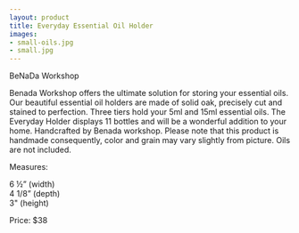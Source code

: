 ```yaml
---
layout: product
title: Everyday Essential Oil Holder
images:
- small-oils.jpg
- small.jpg
---
```


BeNaDa Workshop

Benada Workshop offers the ultimate solution for storing your essential oils. Our beautiful essential oil holders are made of solid oak, precisely cut and stained to perfection. Three tiers hold your 5ml and 15ml essential oils. The Everyday Holder displays 11 bottles and will be a wonderful addition to your home. Handcrafted by Benada workshop. Please note that this product is handmade consequently, color and grain may vary slightly from picture. Oils are not included.
  

Measures:  

6 ½” (width)  
4 1/8” (depth)  
3" (height)  

Price: $38  
